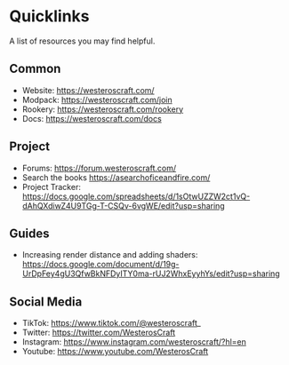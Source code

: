 # Quicklinks

A list of resources you may find helpful.

## Common

- Website: <https://westeroscraft.com/>
- Modpack: <https://westeroscraft.com/join>
- Rookery: <https://westeroscraft.com/rookery>
- Docs: <https://westeroscraft.com/docs>

## Project

- Forums: <https://forum.westeroscraft.com/>
- Search the books <https://asearchoficeandfire.com/>
- Project Tracker: <https://docs.google.com/spreadsheets/d/1sOtwUZZW2ct1vQ-dAhQXdiwZ4U9TGg-T-CSQv-6vgWE/edit?usp=sharing>

## Guides

- Increasing render distance and adding shaders: <https://docs.google.com/document/d/19g-UrDpFey4gU3QfwBkNFDyITY0ma-rUJ2WhxEyyhYs/edit?usp=sharing>

## Social Media

- TikTok: <https://www.tiktok.com/@westeroscraft>_
- Twitter: <https://twitter.com/WesterosCraft>
- Instagram: <https://www.instagram.com/westeroscraft/?hl=en>
- Youtube:  <https://www.youtube.com/WesterosCraft>
